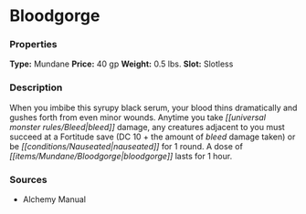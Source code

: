 ﻿---
Title: "Bloodgorge"
Type: "Mundane"
Price: "40 gp"
Weight: "0.5 lbs."
Slot: "Slotless"
Description: |
  "When you imbibe this syrupy black serum, your blood thins dramatically and gushes forth from even minor wounds. Anytime you take bleed damage, any creatures adjacent to you must succeed at a Fortitude save (DC 10 + the amount of bleed damage taken) or be nauseated for 1 round. A dose of bloodgorge lasts for 1 hour."
Sources: "['Alchemy Manual']"
---

# Bloodgorge

### Properties

**Type:** Mundane **Price:** 40 gp **Weight:** 0.5 lbs. **Slot:** Slotless

### Description

When you imbibe this syrupy black serum, your blood thins dramatically and gushes forth from even minor wounds. Anytime you take _[[universal monster rules/Bleed|bleed]]_ damage, any creatures adjacent to you must succeed at a Fortitude save (DC 10 + the amount of _bleed_ damage taken) or be _[[conditions/Nauseated|nauseated]]_ for 1 round. A dose of _[[items/Mundane/Bloodgorge|bloodgorge]]_ lasts for 1 hour.

### Sources

* Alchemy Manual
